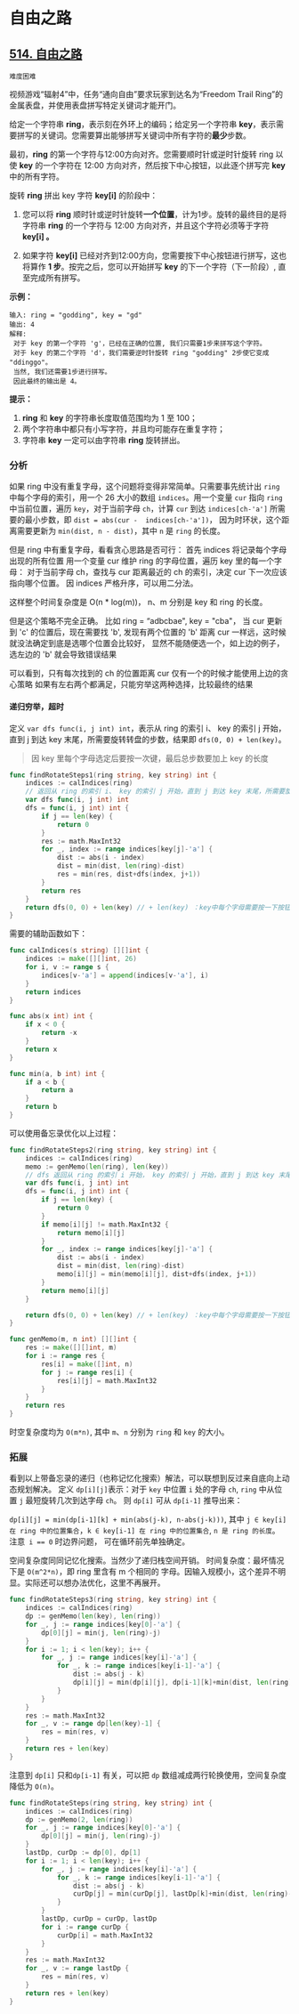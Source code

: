 # 自由之路
## [514. 自由之路](https://leetcode-cn.com/problems/freedom-trail)
`难度困难`

视频游戏“辐射4”中，任务“通向自由”要求玩家到达名为“Freedom Trail Ring”的金属表盘，并使用表盘拼写特定关键词才能开门。

给定一个字符串 **ring**，表示刻在外环上的编码；给定另一个字符串 **key**，表示需要拼写的关键词。您需要算出能够拼写关键词中所有字符的**最少**步数。

最初，**ring** 的第一个字符与12:00方向对齐。您需要顺时针或逆时针旋转 ring 以使 **key** 的一个字符在 12:00 方向对齐，然后按下中心按钮，以此逐个拼写完 **key** 中的所有字符。

旋转 **ring** 拼出 key 字符 **key[i]** 的阶段中：

1. 您可以将 **ring** 顺时针或逆时针旋转**一个位置**，计为1步。旋转的最终目的是将字符串 **ring** 的一个字符与 12:00 方向对齐，并且这个字符必须等于字符 **key[i] 。**

2. 如果字符 **key[i]** 已经对齐到12:00方向，您需要按下中心按钮进行拼写，这也将算作 **1 步**。按完之后，您可以开始拼写 **key** 的下一个字符（下一阶段）, 直至完成所有拼写。

**示例：**


```
输入: ring = "godding", key = "gd"
输出: 4
解释:
 对于 key 的第一个字符 'g'，已经在正确的位置, 我们只需要1步来拼写这个字符。
 对于 key 的第二个字符 'd'，我们需要逆时针旋转 ring "godding" 2步使它变成 "ddinggo"。
 当然, 我们还需要1步进行拼写。
 因此最终的输出是 4。
```

**提示：**

1. **ring** 和 **key** 的字符串长度取值范围均为 1 至 100；
2. 两个字符串中都只有小写字符，并且均可能存在重复字符；
3. 字符串 **key** 一定可以由字符串 **ring** 旋转拼出。

### 分析

如果 ring 中没有重复字母，这个问题将变得非常简单。只需要事先统计出 `ring` 中每个字母的索引，用一个 26 大小的数组 `indices`。用一个变量 `cur` 指向 `ring` 中当前位置，遍历 `key`，对于当前字母 `ch`，计算 `cur` 到达 `indices[ch-'a']` 所需要的最小步数，即 `dist = abs(cur -  indices[ch-'a'])`， 因为时环状，这个距离需要更新为 `min(dist, n - dist)`，其中 `n` 是 `ring` 的长度。

但是 ring 中有重复字母，看看贪心思路是否可行：
首先 indices 将记录每个字母出现的所有位置
用一个变量 cur 维护 ring 的字母位置，遍历 key 里的每一个字母：
对于当前字母 ch，查找与 cur 距离最近的 ch 的索引，决定 cur 下一次应该指向哪个位置。
因 indices 严格升序，可以用二分法。

这样整个时间复杂度是 O(n * log(m))， n、m 分别是 key 和 ring 的长度。

但是这个策略不完全正确。
比如 ring = “adbcbae", key = "cba"，
当 cur 更新到 'c' 的位置后，现在需要找 'b', 发现有两个位置的 'b' 距离 cur 一样远，这时候就没法确定到底是选哪个位置会比较好，
显然不能随便选一个，如上边的例子，选左边的 'b' 就会导致错误结果

可以看到，只有每次找到的 ch 的位置距离 cur 仅有一个的时候才能使用上边的贪心策略
如果有左右两个都满足，只能穷举这两种选择，比较最终的结果

#### 递归穷举，超时

定义 `var dfs func(i, j int) int`，表示从 ring 的索引 i、 key 的索引 j 开始，直到 j 到达 key 末尾，所需要旋转转盘的步数，结果即  `dfs(0, 0) + len(key)`。

> 因 key  里每个字母选定后要按一次键，最后总步数要加上 key 的长度

```go
func findRotateSteps1(ring string, key string) int {
	indices := calIndices(ring)
	// 返回从 ring 的索引 i、 key 的索引 j 开始，直到 j 到达 key 末尾，所需要旋转转盘的步数
	var dfs func(i, j int) int
	dfs = func(i, j int) int {
		if j == len(key) {
			return 0
		}
		res := math.MaxInt32
		for _, index := range indices[key[j]-'a'] {
			dist := abs(i - index)
			dist = min(dist, len(ring)-dist)
			res = min(res, dist+dfs(index, j+1))
		}
		return res
	}
	return dfs(0, 0) + len(key) // + len(key) ：key中每个字母需要按一下按钮
}
```

需要的辅助函数如下：

```go
func calIndices(s string) [][]int {
	indices := make([][]int, 26)
	for i, v := range s {
		indices[v-'a'] = append(indices[v-'a'], i)
	}
	return indices
}
```

```go
func abs(x int) int {
	if x < 0 {
		return -x
	}
	return x
}
```

```go
func min(a, b int) int {
	if a < b {
		return a
	}
	return b
}
```

可以使用备忘录优化以上过程：

```go
func findRotateSteps2(ring string, key string) int {
	indices := calIndices(ring)
	memo := genMemo(len(ring), len(key))
	// dfs 返回从 ring 的索引 i 开始， key 的索引 j 开始，直到 j 到达 key 末尾，所需要旋转转盘的步数
	var dfs func(i, j int) int
	dfs = func(i, j int) int {
		if j == len(key) {
			return 0
		}
		if memo[i][j] != math.MaxInt32 {
			return memo[i][j]
		}
		for _, index := range indices[key[j]-'a'] {
			dist := abs(i - index)
			dist = min(dist, len(ring)-dist)
			memo[i][j] = min(memo[i][j], dist+dfs(index, j+1))
		}
		return memo[i][j]
	}

	return dfs(0, 0) + len(key) // + len(key) ：key中每个字母需要按一下按钮
}
```

```go
func genMemo(m, n int) [][]int {
	res := make([][]int, m)
	for i := range res {
		res[i] = make([]int, n)
		for j := range res[i] {
			res[i][j] = math.MaxInt32
		}
	}
	return res
}
```

时空复杂度均为 `O(m*n)`, 其中 `m`、`n` 分别为 `ring` 和 `key` 的大小。

### 拓展

看到以上带备忘录的递归（也称记忆化搜索）解法，可以联想到反过来自底向上动态规划解决。
定义 `dp[i][j]`表示：对于 `key` 中位置 `i` 处的字母 `ch`, `ring` 中从位置 `j` 最短旋转几次到达字母 `ch`。
则 `dp[i]` 可从 `dp[i-1]` 推导出来：

`dp[i][j] = min(dp[i-1][k] + min(abs(j-k), n-abs(j-k)))`, 其中 `j ∈ key[i] 在 ring 中的位置集合`，`k ∈ key[i-1] 在 ring 中的位置集合`, `n 是 ring 的长度`。
注意` i == 0` 时边界问题， 可在循环前先单独确定。

空间复杂度同同记忆化搜索。当然少了递归栈空间开销。
时间复杂度：最坏情况下是 `O(m^2*n)`，即 ring 里含有 m 个相同的 字母。因输入规模小，这个差异不明显。实际还可以想办法优化，这里不再展开。

```go
func findRotateSteps3(ring string, key string) int {
	indices := calIndices(ring)
	dp := genMemo(len(key), len(ring))
	for _, j := range indices[key[0]-'a'] {
		dp[0][j] = min(j, len(ring)-j)
	}
	for i := 1; i < len(key); i++ {
		for _, j := range indices[key[i]-'a'] {
			for _, k := range indices[key[i-1]-'a'] {
				dist := abs(j - k)
				dp[i][j] = min(dp[i][j], dp[i-1][k]+min(dist, len(ring)-dist))
			}
		}
	}
	res := math.MaxInt32
	for _, v := range dp[len(key)-1] {
		res = min(res, v)
	}
	return res + len(key)
}
```

注意到 `dp[i]` 只和`dp[i-1]` 有关，可以把 `dp` 数组减成两行轮换使用，空间复杂度降低为 `O(n)`。

```go
func findRotateSteps(ring string, key string) int {
	indices := calIndices(ring)
	dp := genMemo(2, len(ring))
	for _, j := range indices[key[0]-'a'] {
		dp[0][j] = min(j, len(ring)-j)
	}
	lastDp, curDp := dp[0], dp[1]
	for i := 1; i < len(key); i++ {
		for _, j := range indices[key[i]-'a'] {
			for _, k := range indices[key[i-1]-'a'] {
				dist := abs(j - k)
				curDp[j] = min(curDp[j], lastDp[k]+min(dist, len(ring)-dist))
			}
		}
		lastDp, curDp = curDp, lastDp
		for i := range curDp {
			curDp[i] = math.MaxInt32
		}
	}
	res := math.MaxInt32
	for _, v := range lastDp {
		res = min(res, v)
	}
	return res + len(key)
}
```